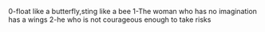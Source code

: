 0-float like a butterfly,sting like a bee
1-The woman who has no imagination has a wings
2-he who is not courageous enough to take risks
